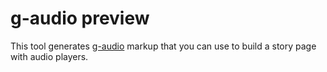 # g-audio preview

This tool generates [g-audio](https://github.com/Financial-Times/g-audio) markup that you can use to build a story page with audio players.
